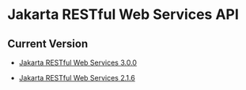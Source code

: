 # Jakarta RESTful Web Services API

## Current Version

* [Jakarta RESTful Web Services 3.0.0](/jakartaee-rest/apidocs/3.0.0/)

* [Jakarta RESTful Web Services 2.1.6](/jakartaee-rest/apidocs/2.1.6/)
